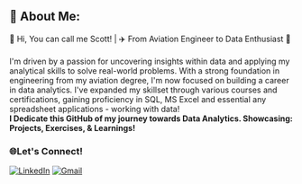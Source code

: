 ## 💫 About Me:
👋 Hi, You can call me Scott! | ✈️  From Aviation Engineer to Data Enthusiast 🚀 
<br>
<br> 
I'm driven by a passion for uncovering insights within data and applying my analytical skills to solve real-world problems. With a strong foundation in engineering from my aviation degree, I'm now focused on building a career in data analytics. I've expanded my skillset through various courses and certifications, gaining proficiency in SQL, MS Excel and essential any spreadsheet applications - working with data!
<br>
**I Dedicate this GitHub of my journey towards Data Analytics. Showcasing: Projects, Exercises, & Learnings!**
<br>
### 🌐Let's Connect!
[![LinkedIn](https://img.shields.io/badge/LinkedIn-%230077B5.svg?logo=linkedin&logoColor=white)](https://www.linkedin.com/in/gabgandolpos/) 
[![Gmail](https://img.shields.io/badge/Gmail-%23D14836.svg?logo=gmail&logoColor=white)](mailto:scottgandolpos@gmail.com)
